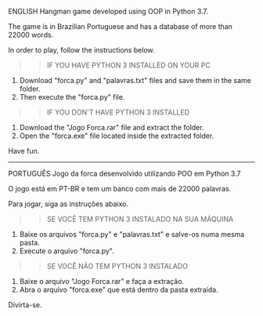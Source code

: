 ENGLISH
Hangman game developed using OOP in Python 3.7.

The game is in Brazilian Portuguese and has a database of more than 22000 words.

In order to play, follow the instructions below.

>> IF YOU HAVE PYTHON 3 INSTALLED ON YOUR PC
1. Download "forca.py" and "palavras.txt" files and save them in the same folder.
2. Then execute the "forca.py" file.

>> IF YOU DON'T HAVE PYTHON 3 INSTALLED
1. Download the "Jogo Forca.rar" file and extract the folder.
2. Open the "forca.exe" file located inside the extracted folder.

Have fun.
_______________________________________________________________________________________
PORTUGUÊS
Jogo da forca desenvolvido utilizando POO em Python 3.7

O jogo está em PT-BR e tem um banco com mais de 22000 palavras.

Para jogar, siga as instruções abaixo.

>>SE VOCÊ TEM PYTHON 3 INSTALADO NA SUA MÁQUINA
1. Baixe os arquivos "forca.py" e "palavras.txt" e salve-os numa mesma pasta.
2. Execute o arquivo "forca.py".

>>SE VOCÊ NÃO TEM PYTHON 3 INSTALADO

1. Baixe o arquivo "Jogo Forca.rar" e faça a extração.
2. Abra o arquivo "forca.exe" que está dentro da pasta extraída.

Divirta-se.
